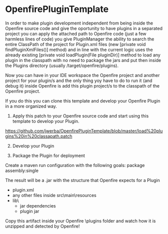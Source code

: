 # OpenfirePluginTemplate

In order to make plugin development independent from being inside the Openfire source code and give the oportunity to have plugins in a separated project you can apply the attached path to Openfire code (just a few harmless lines of code) you give PluginManager the ability to search the entire ClassPath of the project for Plugin.xml files (new [private void findPluginXmlFiles()] method) and in line with the current logic uses the already existing [private void loadPlugin(File pluginDir)] method to load any plugin in the classpath with no need to package the jars and put then inside the Plugins directory (usually /target/openfire/plugins).

Now you can have in your IDE workspace the Openfire project and another project for your plugin/s and the only thing yoy have to do to run it (and debug it) inside Openfire is add this plugin project/s to the classpath of the Openfire project.

If you do this you can clone this template and develop your Openfire Plugin in a more organized way.

1) Apply this patch to your Openfire source code and start using this template to develop your Plugin.


https://github.com/jwerba/OpenfirePluginTemplate/blob/master/load%20plugins%20in%20classapath.patch

2) Develop your Plugin

3) Package the Plugin for deployment

Create a maven run configuration with the following goals:
package assembly:single

The result will be a .jar with the structure that Openfire expects for a Plugin
- plugin.xml
- any other files inside src\main\resources
- lib\
    - jar dependencies
    - plugin jar


Copy this artifact inside your Openfire \plugins folder and watch how it is unzipped and detected by Openfire!
